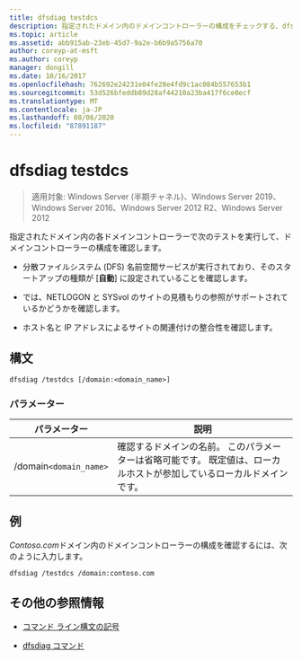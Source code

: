 ```yaml
---
title: dfsdiag testdcs
description: 指定されたドメイン内のドメインコントローラーの構成をチェックする、dfs diag testdcs コマンドの参照記事。
ms.topic: article
ms.assetid: abb915ab-23eb-45d7-9a2e-b6b9a5756a70
author: coreyp-at-msft
ms.author: coreyp
manager: dongill
ms.date: 10/16/2017
ms.openlocfilehash: 762692e24231e04fe28e4fd9c1ac084b557653b1
ms.sourcegitcommit: 53d526bfeddb89d28af44210a23ba417f6ce0ecf
ms.translationtype: MT
ms.contentlocale: ja-JP
ms.lasthandoff: 08/06/2020
ms.locfileid: "87891187"
---
```

# <a name="dfsdiag-testdcs"></a>dfsdiag testdcs

> 適用対象: Windows Server (半期チャネル)、Windows Server 2019、Windows Server 2016、Windows Server 2012 R2、Windows Server 2012

指定されたドメイン内の各ドメインコントローラーで次のテストを実行して、ドメインコントローラーの構成を確認します。

- 分散ファイルシステム (DFS) 名前空間サービスが実行されており、そのスタートアップの種類が [**自動**] に設定されていることを確認します。

- では、NETLOGON と SYSvol のサイトの見積もりの参照がサポートされているかどうかを確認します。

- ホスト名と IP アドレスによるサイトの関連付けの整合性を確認します。

## <a name="syntax"></a>構文

```
dfsdiag /testdcs [/domain:<domain_name>]
```

### <a name="parameters"></a>パラメーター

| パラメーター | 説明 |
| --------- | ----------- |
| /domain`<domain_name>` | 確認するドメインの名前。 このパラメーターは省略可能です。 既定値は、ローカルホストが参加しているローカルドメインです。 |

## <a name="examples"></a>例

*Contoso.com*ドメイン内のドメインコントローラーの構成を確認するには、次のように入力します。

```
dfsdiag /testdcs /domain:contoso.com
```

## <a name="additional-references"></a>その他の参照情報

- [コマンド ライン構文の記号](command-line-syntax-key.md)

- [dfsdiag コマンド](dfsdiag.md)
